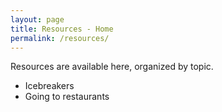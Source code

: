 ```yaml
---
layout: page
title: Resources - Home
permalink: /resources/
---
```


Resources are available here, organized by topic.

- Icebreakers
- Going to restaurants